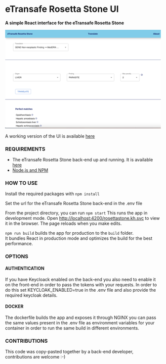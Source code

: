 # eTransafe Rosetta Stone UI

**A simple React interface for the eTransafe Rosetta Stone**

![sample.png](./sample.png)

A working version of the UI is available [here](https://emc-mi-notebooks.nl/rosettastone.kh.svc/)

### REQUIREMENTS

- The eTransafe Rosetta Stone back-end up and running. It is
  available [here](https://github.com/mi-erasmusmc/ets-rosetta-stone)
- [Node.js and NPM](https://docs.npmjs.com/downloading-and-installing-node-js-and-npm)

### HOW TO USE

Install the required packages with `npm install`

Set the url for the eTransafe Rosetta Stone back-end in the .env file

From the project directory, you can run `npm start`
This runs the app in development mode.
Open [http://localhost:4200/rosettastone.kh.svc](http://localhost:4200/rosettastone.kh.svc) to view it in the browser.
The page reloads when you make edits.

`npm run build` builds the app for production to the `build` folder.\
It bundles React in production mode and optimizes the build for the best performance.

### OPTIONS

#### AUTHENTICATION

If you have Keycloack enabled on the back-end you also need to enable it on the front-end in order to pass the tokens
with your requests. In order to do this set KEYCLOAK_ENABLED=true in the .env file and also provide the required
keycloak details.

#### DOCKER

The dockerfile builds the app and exposes it through NGINX you can pass the same values present in the .env file as
environment variables for your container in order to run the same build in different environments.

### CONTRIBUTIONS

This code was copy-pasted together by a back-end developer, contributions are welcome :-)

